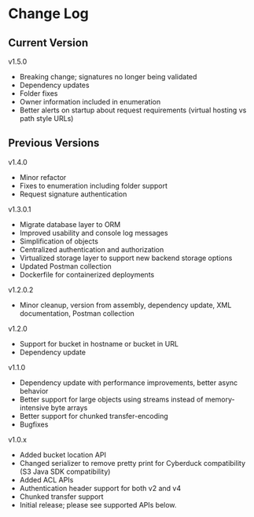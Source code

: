 # Change Log

## Current Version

v1.5.0

- Breaking change; signatures no longer being validated
- Dependency updates
- Folder fixes
- Owner information included in enumeration
- Better alerts on startup about request requirements (virtual hosting vs path style URLs)

## Previous Versions

v1.4.0

- Minor refactor
- Fixes to enumeration including folder support
- Request signature authentication

v1.3.0.1

- Migrate database layer to ORM
- Improved usability and console log messages
- Simplification of objects
- Centralized authentication and authorization
- Virtualized storage layer to support new backend storage options
- Updated Postman collection
- Dockerfile for containerized deployments

v1.2.0.2

- Minor cleanup, version from assembly, dependency update, XML documentation, Postman collection

v1.2.0

- Support for bucket in hostname or bucket in URL
- Dependency update

v1.1.0
 
- Dependency update with performance improvements, better async behavior
- Better support for large objects using streams instead of memory-intensive byte arrays
- Better support for chunked transfer-encoding
- Bugfixes
 
v1.0.x

- Added bucket location API
- Changed serializer to remove pretty print for Cyberduck compatibility (S3 Java SDK compatibility)
- Added ACL APIs
- Authentication header support for both v2 and v4
- Chunked transfer support
- Initial release; please see supported APIs below.
